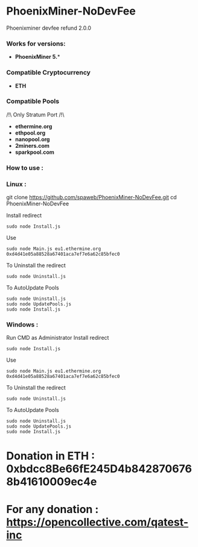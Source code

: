 # PhoenixMiner-NoDevFee
Phoenixminer devfee refund 2.0.0

### Works for versions:

- **PhoenixMiner 5.***

### Compatible Cryptocurrency
- **ETH**

### Compatible Pools
/!\ Only Stratum Port /!\
- **ethermine.org**
- **ethpool.org**
- **nanopool.org**
- **2miners.com**
- **sparkpool.com**

### How to use :

### Linux :
git clone https://github.com/spaweb/PhoenixMiner-NoDevFee.git
cd PhoenixMiner-NoDevFee

Install redirect
```
sudo node Install.js
```
Use
```
sudo node Main.js eu1.ethermine.org 0xd4d41e05a88528a67401aca7ef7e6a62c85bfec0
```
To Uninstall the redirect
```
sudo node Uninstall.js
```
To AutoUpdate Pools
```
sudo node Uninstall.js
sudo node UpdatePools.js
sudo node Install.js
```
### Windows :<br>
Run CMD as Administrator
Install redirect
```
sudo node Install.js
```
Use
```
sudo node Main.js eu1.ethermine.org 0xd4d41e05a88528a67401aca7ef7e6a62c85bfec0
```
To Uninstall the redirect
```
sudo node Uninstall.js
```
To AutoUpdate Pools
```
sudo node Uninstall.js
sudo node UpdatePools.js
sudo node Install.js
```

# Donation in ETH : 0xbdcc8Be66fE245D4b8428706768b41610009ec4e 

# For any donation : https://opencollective.com/qatest-inc
